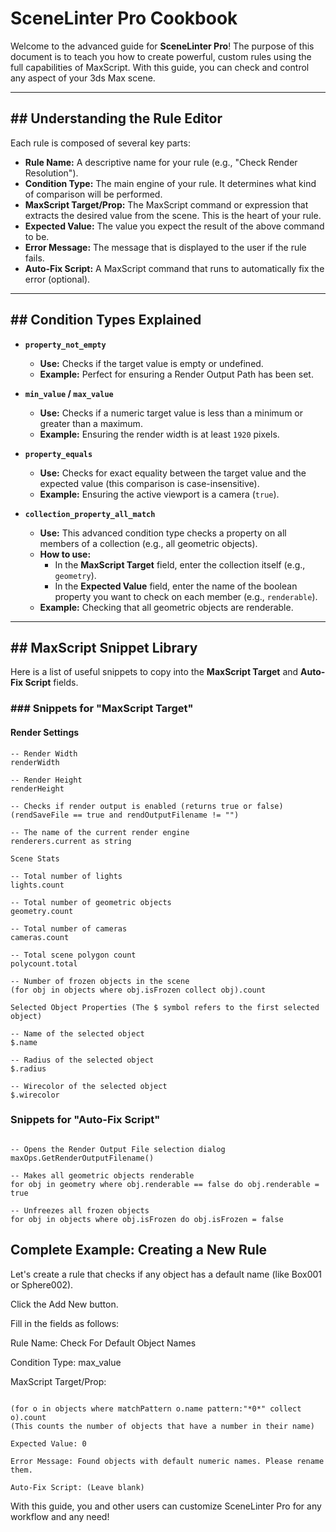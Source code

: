 # SceneLinter Pro Cookbook

Welcome to the advanced guide for **SceneLinter Pro**! The purpose of this document is to teach you how to create powerful, custom rules using the full capabilities of MaxScript. With this guide, you can check and control any aspect of your 3ds Max scene.

---
## ## Understanding the Rule Editor

Each rule is composed of several key parts:

* **Rule Name:** A descriptive name for your rule (e.g., "Check Render Resolution").
* **Condition Type:** The main engine of your rule. It determines what kind of comparison will be performed.
* **MaxScript Target/Prop:** The MaxScript command or expression that extracts the desired value from the scene. This is the heart of your rule.
* **Expected Value:** The value you expect the result of the above command to be.
* **Error Message:** The message that is displayed to the user if the rule fails.
* **Auto-Fix Script:** A MaxScript command that runs to automatically fix the error (optional).

---
## ## Condition Types Explained

* **`property_not_empty`**
    * **Use:** Checks if the target value is empty or undefined.
    * **Example:** Perfect for ensuring a Render Output Path has been set.

* **`min_value` / `max_value`**
    * **Use:** Checks if a numeric target value is less than a minimum or greater than a maximum.
    * **Example:** Ensuring the render width is at least `1920` pixels.

* **`property_equals`**
    * **Use:** Checks for exact equality between the target value and the expected value (this comparison is case-insensitive).
    * **Example:** Ensuring the active viewport is a camera (`true`).

* **`collection_property_all_match`**
    * **Use:** This advanced condition type checks a property on all members of a collection (e.g., all geometric objects).
    * **How to use:**
        * In the **MaxScript Target** field, enter the collection itself (e.g., `geometry`).
        * In the **Expected Value** field, enter the name of the boolean property you want to check on each member (e.g., `renderable`).
    * **Example:** Checking that all geometric objects are renderable.

---
## ## MaxScript Snippet Library

Here is a list of useful snippets to copy into the **MaxScript Target** and **Auto-Fix Script** fields.

### ### Snippets for "MaxScript Target"

#### Render Settings
```maxscript
-- Render Width
renderWidth

-- Render Height
renderHeight

-- Checks if render output is enabled (returns true or false)
(rendSaveFile == true and rendOutputFilename != "")

-- The name of the current render engine
renderers.current as string

Scene Stats

-- Total number of lights
lights.count

-- Total number of geometric objects
geometry.count

-- Total number of cameras
cameras.count

-- Total scene polygon count
polycount.total

-- Number of frozen objects in the scene
(for obj in objects where obj.isFrozen collect obj).count

Selected Object Properties (The $ symbol refers to the first selected object)

-- Name of the selected object
$.name

-- Radius of the selected object
$.radius

-- Wirecolor of the selected object
$.wirecolor
```
### Snippets for "Auto-Fix Script"
```

-- Opens the Render Output File selection dialog
maxOps.GetRenderOutputFilename()

-- Makes all geometric objects renderable
for obj in geometry where obj.renderable == false do obj.renderable = true

-- Unfreezes all frozen objects
for obj in objects where obj.isFrozen do obj.isFrozen = false

```

## Complete Example: Creating a New Rule
Let's create a rule that checks if any object has a default name (like Box001 or Sphere002).

Click the Add New button.

Fill in the fields as follows:

Rule Name: Check For Default Object Names

Condition Type: max_value
 
MaxScript Target/Prop:
```

(for o in objects where matchPattern o.name pattern:"*0*" collect o).count
(This counts the number of objects that have a number in their name)
```
```
Expected Value: 0
```
```
Error Message: Found objects with default numeric names. Please rename them.
```
```
Auto-Fix Script: (Leave blank)
```

With this guide, you and other users can customize SceneLinter Pro for any workflow and any need!
